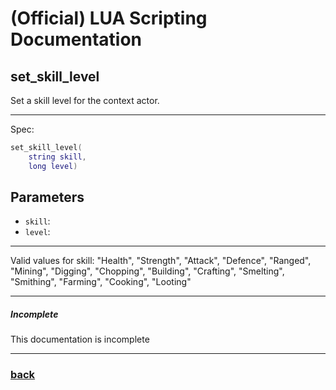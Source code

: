 
# (Official) LUA Scripting Documentation

## set_skill_level

Set a skill level for the context actor.

___

Spec:

```lua
set_skill_level(
	string skill,
	long level)
```

## Parameters

- `skill`: 
- `level`: 

___

Valid values for skill:
"Health", "Strength", "Attack", "Defence", "Ranged", "Mining", "Digging", "Chopping",
"Building", "Crafting", "Smelting", "Smithing", "Farming", "Cooking", "Looting"

___

##### Incomplete

This documentation is incomplete

___

### [back](../skills)
